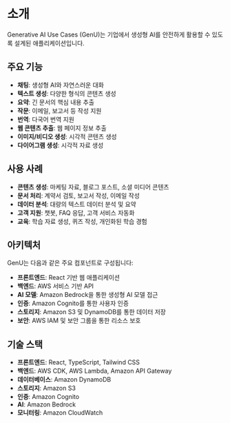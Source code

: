 # 소개

Generative AI Use Cases (GenU)는 기업에서 생성형 AI를 안전하게 활용할 수 있도록 설계된 애플리케이션입니다.

## 주요 기능

- **채팅**: 생성형 AI와 자연스러운 대화
- **텍스트 생성**: 다양한 형식의 콘텐츠 생성
- **요약**: 긴 문서의 핵심 내용 추출
- **작문**: 이메일, 보고서 등 작성 지원
- **번역**: 다국어 번역 지원
- **웹 콘텐츠 추출**: 웹 페이지 정보 추출
- **이미지/비디오 생성**: 시각적 콘텐츠 생성
- **다이어그램 생성**: 시각적 자료 생성

## 사용 사례

- **콘텐츠 생성**: 마케팅 자료, 블로그 포스트, 소셜 미디어 콘텐츠
- **문서 처리**: 계약서 검토, 보고서 작성, 이메일 작성
- **데이터 분석**: 대량의 텍스트 데이터 분석 및 요약
- **고객 지원**: 챗봇, FAQ 응답, 고객 서비스 자동화
- **교육**: 학습 자료 생성, 퀴즈 작성, 개인화된 학습 경험

## 아키텍처

GenU는 다음과 같은 주요 컴포넌트로 구성됩니다:

- **프론트엔드**: React 기반 웹 애플리케이션
- **백엔드**: AWS 서비스 기반 API
- **AI 모델**: Amazon Bedrock을 통한 생성형 AI 모델 접근
- **인증**: Amazon Cognito를 통한 사용자 인증
- **스토리지**: Amazon S3 및 DynamoDB를 통한 데이터 저장
- **보안**: AWS IAM 및 보안 그룹을 통한 리소스 보호

## 기술 스택

- **프론트엔드**: React, TypeScript, Tailwind CSS
- **백엔드**: AWS CDK, AWS Lambda, Amazon API Gateway
- **데이터베이스**: Amazon DynamoDB
- **스토리지**: Amazon S3
- **인증**: Amazon Cognito
- **AI**: Amazon Bedrock
- **모니터링**: Amazon CloudWatch